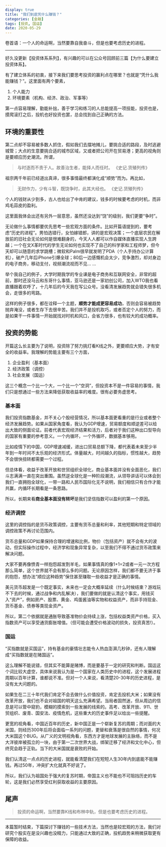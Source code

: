 ```yaml
---
display: true
title: "我们到底凭什么赚钱？"
categories: [金融]
tags: [投资, 国运]
date: 2020-05-29
---
```

卷首语：一个人的命运啊，当然要靠自我奋斗，但是也要考虑历史的进程。

------
好久没更新【投资体系系列】，有兴趣的可以在公众号回顾前三篇【为什么要建立投资体系】。

有了建立体系的初衷，接下来我们要思考投资的赢利点在哪里？也就是“凭什么我能赚钱？”。这里面有两个要素，

1. 个人能力
2. 环境要素（机构、经济、政治、军事等）

第一点容易理解，勤能补拙，善于学习和练习的人总能提高一项技能，投资也是，摸爬滚打之后，投机也好投资也罢，总会找到自己正确的方法。

## 环境的重要性
第二点却不容易被多数人抓住，假如我们去摆地摊儿，要挑合适的路段，及时逃避城管；大点的生意要挑合适的城市区域，又或者把公司开在贸易港；更高的视角则是要顺应历史潮流。所谓，

> 与时逐而不责于人。故善治生者，能择人而任时。
> 《史记.货殖列传》

祖宗两千年前已经道出真谛，很多事情最终都演化成“顺势”而为。再比如，

> 无财作力，少有斗智，既饶争时，此其大经也。
> 《史记.货殖列传》

个人的钱财从少到多，古人也给出了中肯的建议，钱多的时候要考虑的时机，而非鸡毛蒜皮的盈利。

这里面我体会出还有另外一层意思，虽然还没达到“饶”的级别，我们更要“争时”。

无论做什么事情都要优先思考一些宏观方面的条件。比如开篇语提到的，要考虑“历史的进程”。男怕选错行，女怕嫁错郎，讲的是宏观决策；一个底层农民在解放前的旧社会无论如何是很难翻身的，今天人人都可以作自媒体直播实现人生跨越；一个在文X革时代的学生无论如何也实现不了自己的科学家和工程师梦，但今天却可以随意的求学跳槽；微软和Palm很早就发明了PDA（个人手持办公计算机），破产几年后iPhone引爆全球；80后一边感慨机会太少，竞争激烈，却对身边的电子商务，移动支付，视频潮流视而不见... ...

举个我自己的例子，大学时期我学的专业课是电子商务和互联网安全，非常的超前，那时还没马云和东哥什么事情，亚马逊还是一家初创公司，加入WTO我也看直播跟着欢呼了，十几年后的今天我在写公众号。没看清发展趋势就会错失很多机会，走很多的弯路。

这样的例子很多，都在诠释一个主题，**顺势才能成更容易成功**，否则会容易被趋势抛弃淹没，或者生存下去很辛苦。我们并不是投机取巧，或者否定个人的努力，而是如果干一件事情一开始就找对时机和风口，会省力很多，也有较大的成功概率。

## 投资的势能

开篇这么长主要为了说明，投资除了努力挑灯看K线之外，更要顺应大势，才有安全的收益率。我理解的势能主要有三个方面，

1. 企业盈利（基本面）
2. 经济政策（调控）
3. 社会发展（国运）

这三个概念一个比一个大，一个比一个“空洞”，但投资本不是一件容易的事情，我们只是想通过一些方法来降低获取收益率的难度。很有必要务虚思考。

### 基本面
我们投资指数基金，并不关心个股经营情况，所以基本面更看重的是行业或者整个经济发展趋势。如果从国家角度看，我认为GDP增速，贸易额度和顺逆差可以给出大致的侧面论证。前者代表宏观经济结果和活力，后者对于我们这种出口型导向的国家有重要的参考意义。一个内循环，一个外循环，数据基本够用。

比如疫情下的中国，GDP增速减缓，进出口贸易总额下降，都代表着未来至少半年到一年时间不太乐观的经济形式。体量越大，时间越久的指标，惯性越大，趋势不会很快扭转都需要一个过程。

但总体看，收益于改革开放和世贸组织全球化，商业基本面并没有全面恶化，我们斗志满满一直在突出重围。虽然逆全球化是一种阶段潮流，从领导讲话可以体会到我们一直拥抱全球化，一带一路和人民币国际化无不说明，我们相信只有合作才能共赢，内循环长期看是一条思路。

所以，长期来看**商业基本面没有转坏**是我们坚信指数可以盈利的第一个原因。

### 经济调控
这里的调控指的是货币政策调控，主要有货币总量和利率，其他短期和特定领域的调控政策不再讨论范围内。

货币总量和GDP如果保持合理的增速和比例，物价（包括资产）就不会有大的波动，但实际操作过程中，经济学和现象异常复杂，以至我们不得不通过货币政策来解决问题。

大家不要再像愤青一样抱怨超发割羊毛，如果事情真的像1+1=2或者一元一次方程那么简单，这个世界就不会有那么多的问题。无论原因怎样，我们都不要无济于事的抱怨，想办法“顺应这种趋势”保住甚至赚取一些收益才是正确的事情。

美元货币超发是一个既定事实，未来也一定会大概率延续（什么时候结束？游戏玩不下去的时候，通过战争和内乱解决），我们要做的就是认清这个事实，用钱买入“资产”，例如房产、股票、黄金、鸡蛋酱油等实物和权益资产，而非手持现金、货币基金、债券等类现金资产。

所以，第二个依据就是通胀导致基准物价会持续上涨，包括权益类资产价格，买入指数资产可以享受通货膨胀增值。（但可能会遭受价格波动的损失，投资真苦!）。

### 国运
“买指数就是买国运”，持有基金的豪情壮志能令人热血澎湃几秒钟，还有人理解成“买指数就是在赌国运”。

这么理解不能说错，但其实不能算是赌博，而是要基于一定的研究和判断。国运这个词比较大虚空，具体来说我认为是一个国家在人类历史中的进程，这个发展进程周期以百年计算，谁都说不准。但对一个人来说，看清楚20-30年的历史进程，是没有太大问题的。

如果生在二三十年代我们肯定不会去做什么价值投资，肯定去投机大米；如果没有改革开放，我们也不会对祖国的明天这么充满希望。当局者固然迷，但从周边的信息是可以管中窥豹，模糊的摸索到一些发展的线索的。高考、改革开放、911、世贸组织、废青、国安法、疫情危机，这些重大的历史事件足以给出一些提醒。

更宽的视角看，中国近百年的历史，新中国正是一个崭新复苏的周期；而对面的大米国，则经历300年后将会面临一系列的问题，更替和衰落是很自然的事情，何况大米国这个BUG。从广义的文明视角看，东西方才是地球发展的主脉络，而不是大洋彼岸被孤立的一块，由于第一二次世界大战，绑架迁移了经济和文化中心，但终究会趋于正轨。当下的大米国就是衰败的开始。

我们认清这一点点的历史进程，就能看清楚我们在短短人生30年内到底能不能赚钱。再过50年，冲突扩大化就真不好说了。

所以，我们认为祖国处于强大的复苏时期，帝国主义也不能也不可阻挡历史的车轮，这是我们必然享受红利获取收益的主要原因。

## 尾声

> 投资的命运啊，当然要靠K线和布林中轨，但是也要考虑历史的进程。

------
本篇暂时结束，下篇探讨下赚钱的一些技术方法，当然也是较宏观的方法，我们对研究个股实在是没兴趣也没精力，只能通过大致的正确，投机趋势来稍微获取更有保障的收益。